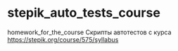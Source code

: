 # stepik_auto_tests_course
homework_for_the_course
Скрипты автотестов с курса https://stepik.org/course/575/syllabus